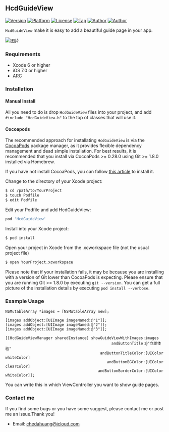 HcdGuideView
------
[![Version](https://img.shields.io/cocoapods/v/HcdGuideView.svg?style=flat)](http://cocoapods.org/pods/HcdGuideView)
[![Platform](https://img.shields.io/cocoapods/p/HcdGuideView.svg)](http://cocoapods.org/pods/HcdGuideView)
[![License](https://img.shields.io/github/license/Jvaeyhcd/HcdGuideView.svg)](http://cocoapods.org/pods/HcdGuideView)
[![Tag](https://img.shields.io/github/tag/Jvaeyhcd/HcdGuideView.svg
)](http://cocoapods.org/pods/HcdGuideView)
[![Author](https://img.shields.io/badge/author-Jvaeyhcd-f07c3d.svg)](http://www.jvaeyhcd.cc)
[![Author](https://img.shields.io/badge/Chines-README-ff69b4.svg)](https://github.com/Jvaeyhcd/HcdGuideView/blob/master/README.zh.md)

`HcdGuideView` make it is easy to add a beautiful guide page in your app.

![图片](https://raw.githubusercontent.com/Jvaeyhcd/HcdGuideView/master/screen.gif)

### Requirements
* Xcode 6 or higher
* iOS 7.0 or higher
* ARC

### Installation
#### Manual Install

All you need to do is drop `HcdGuideView` files into your project, and add `#include "HcdGuideView.h"` to the top of classes that will use it.

#### Cocoapods
The recommended approach for installating `HcdGuideView` is via the [CocoaPods](https://cocoapods.org/) package manager, as it provides flexible dependency management and dead simple installation. For best results, it is recommended that you install via CocoaPods >= 0.28.0 using Git >= 1.8.0 installed via Homebrew.

If you have not install CocoaPods, you can follow [this article](http://www.jvaeyhcd.cc/2016/02/20/CocoaPods%E5%AE%89%E8%A3%85%E5%92%8C%E4%BD%BF%E7%94%A8%E6%95%99%E7%A8%8B/) to install it.

Change to the directory of your Xcode project:
``` bash
$ cd /path/to/YourProject
$ touch Podfile
$ edit Podfile
```

Edit your Podfile and add HcdGuideView:
``` bash
pod 'HcdGuideView'
```
Install into your Xcode project:
``` bash
$ pod install
```
Open your project in Xcode from the .xcworkspace file (not the usual project file)
``` bash
$ open YourProject.xcworkspace
```
Please note that if your installation fails, it may be because you are installing with a version of Git lower than CocoaPods is expecting. Please ensure that you are running Git >= 1.8.0 by executing `git --version`. You can get a full picture of the installation details by executing `pod install --verbose`.

### Example Usage

``` objc
NSMutableArray *images = [NSMutableArray new];

[images addObject:[UIImage imageNamed:@"1"]];
[images addObject:[UIImage imageNamed:@"2"]];
[images addObject:[UIImage imageNamed:@"3"]];

[[HcdGuideViewManager sharedInstance] showGuideViewWithImages:images
                                               andButtonTitle:@"立即体验"
                                          andButtonTitleColor:[UIColor whiteColor]
                                             andButtonBGColor:[UIColor clearColor]
                                         andButtonBorderColor:[UIColor whiteColor]];
```
You can write this in which ViewController you want to show guide pages.

### Contact me

If you find some bugs or you have some suggest, please contact me or post me an issue.Thank you!

* Email: chedahuang@icloud.com
